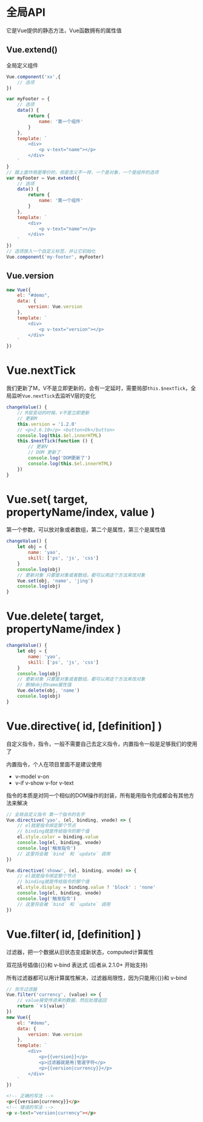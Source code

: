 # 全局API

它是Vue提供的静态方法，Vue函数拥有的属性值

## Vue.extend()

全局定义组件
```js
Vue.component('xx',{
    // 选项
})
```
```js
var myFooter = {
    // 选项
    data() {
        return {
            name: '第一个组件'
        }
    },
    template: `
        <div>
            <p v-text="name"></p>
        </div>
    `
}
// 跟上面作用是等价的，但是含义不一样，一个是对象，一个是组件的选项
var myFooter = Vue.extend({
    // 选项
    data() {
        return {
            name: '第一个组件'
        }
    },
    template: `
        <div>
            <p v-text="name"></p>
        </div>
    `
})
// 选项放入一个自定义标签，并让它初始化
Vue.component('my-footer', myFooter)
```

## Vue.version

```js
new Vue({
    el: "#demo",
    data: {
        version: Vue.version
    },
    template: `
        <div>
            <p v-text="version"></p>
        </div>
    `
})
```

# Vue.nextTick

我们更新了M，V不是立即更新的，会有一定延时，需要局部`this.$nextTick`，全局监听`Vue.nextTick`去监听V层的变化
```js
changeValue() {
    // M层变动的时候，V不是立即更新
    // 更新M
    this.version = '1.2.0'
    // <p>2.6.10</p> <button>Ok</button>
    console.log(this.$el.innerHTML)
    this.$nextTick(function () {
        // 更新V
        // DOM 更新了
        console.log('DOM更新了')
        console.log(this.$el.innerHTML)
    })
}
```

# Vue.set( target, propertyName/index, value )

第一个参数，可以放对象或者数组，第二个是属性，第三个是属性值

```js
changeValue() {
    let obj = {
        name: 'yao',
        skill: ['ps', 'js', 'css']
    }
    console.log(obj)
    // 更新对象 只要是对象或者数组，都可以用这个方法来改对象
    Vue.set(obj, 'name', 'jing')
    console.log(obj)
}
```

# Vue.delete( target, propertyName/index )

```js
changeValue() {
    let obj = {
        name: 'yao',
        skill: ['ps', 'js', 'css']
    }
    console.log(obj)
    // 更新对象 只要是对象或者数组，都可以用这个方法来改对象
    // 删掉obj的name属性值
    Vue.delete(obj, 'name')
    console.log(obj)
}
```

# Vue.directive( id, [definition] )

自定义指令，指令，一般不需要自己去定义指令，内置指令一般是足够我们的使用了

内置指令，个人在项目里面不是建议使用

- v-model v-on
- v-if v-show v-for v-text

指令的本质是对同一个相似的DOM操作的封装，所有能用指令完成都会有其他方法来解决

```js
// 全局自定义指令 第一个指令的名字
Vue.directive('yao', (el, binding, vnode) => {
    // el就是指令绑定那个节点
    // binding就是传给指令的那个值
    el.style.color = binding.value
    console.log(el, binding, vnode)
    console.log('触发指令')
    // 这里将会被 `bind` 和 `update` 调用
})

Vue.directive('showw', (el, binding, vnode) => {
    // el就是指令绑定那个节点
    // binding就是传给指令的那个值
    el.style.display = binding.value ? 'block' : 'none'
    console.log(el, binding, vnode)
    console.log('触发指令')
    // 这里将会被 `bind` 和 `update` 调用
})
```

# Vue.filter( id, [definition] )

过滤器，把一个数据从旧状态变成新状态，computed计算属性

双花括号插值{{}}和 v-bind 表达式 (后者从 2.1.0+ 开始支持)

所有过滤器都可以用计算属性解决，过滤器局限性，因为只能用{{}}和 v-bind 
```js
// 货币过滤器
Vue.filter('currency', (value) => {
    // value接受传进来的数据，然后处理返回
    return `￥${value}`
})
new Vue({
    el: "#demo",
    data: {
        version: Vue.version
    },
    template: `
        <div>
            <p>{{version}}</p>
            <p>过滤器就是用|管道字符</p>
            <p>{{version|currency}}</p>
        </div>
    `
})
```
```html
<!-- 正确的写法 -->
<p>{{version|currency}}</p>
<!-- 错误的写法 -->
<p v-text="version|currency"></p>
```
